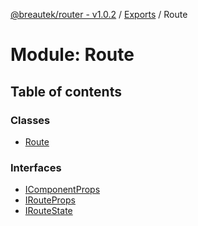 [@breautek/router - v1.0.2](../README.md) / [Exports](../modules.md) / Route

# Module: Route

## Table of contents

### Classes

- [Route](../classes/route.route-1.md)

### Interfaces

- [IComponentProps](../interfaces/route.icomponentprops.md)
- [IRouteProps](../interfaces/route.irouteprops.md)
- [IRouteState](../interfaces/route.iroutestate.md)
